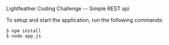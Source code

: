 Lightfeather Coding Challenge -- Simple REST api

To setup and start the application, run the following commands:

```
$ npm install
$ node app.js
```

